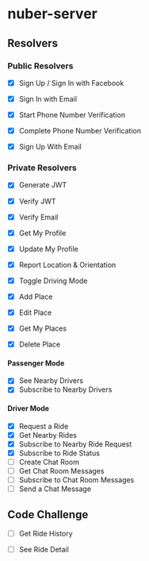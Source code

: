 # nuber-server

## Resolvers 

### Public Resolvers
- [x] Sign Up / Sign In with Facebook
- [x] Sign In with Email
- [x] Start Phone Number Verification
- [x] Complete Phone Number Verification
- [x] Sign Up With Email


### Private Resolvers

- [x] Generate JWT
- [x] Verify JWT
- [x] Verify Email
- [x] Get My Profile 
- [x] Update My Profile
- [x] Report Location & Orientation
- [x] Toggle Driving Mode

- [x] Add Place
- [x] Edit Place
- [x] Get My Places
- [x] Delete Place

#### Passenger Mode 
- [x] See Nearby Drivers
- [x] Subscribe to Nearby Drivers

#### Driver Mode 
- [x] Request a Ride
- [x] Get Nearby Rides
- [x] Subscribe to Nearby Ride Request
- [x] Subscribe to Ride Status
- [ ] Create Chat Room
- [ ] Get Chat Room Messages
- [ ] Subscribe to Chat Room Messages
- [ ] Send a Chat Message

## Code Challenge
- [ ] Get Ride History
- [ ] See Ride Detail






